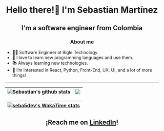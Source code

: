 ## <h1 align="center">Hello there!👋 I'm Sebastian Martínez</h1>


## <p align="center">I'm a software engineer from Colombia</p>

### <p align="center">About me</p>

* 👨‍💻 Software Engineer at Bigle Technology.
* 🌟 I love to learn new programming languages and use them.
* 📚 Always learning new technologies.
* 👀 I’m interested in React, Python, Front-End, UX, UI, and a lot of more things!
***

| <img align="center" src="https://gh-stats.seba5.dev/api?username=seba5dev&show_icons=true&count_private=true&theme=transparent&hide_border=true" alt="Sebastian's github stats" /> | <img align="center" src="https://gh-stats.seba5.dev/api/top-langs/?username=seba5dev&layout=compact&theme=transparent&hide_border=true&langs_count=8" /> |
| ------------- | ------------- |

|[![seba5dev's WakaTime stats](https://gh-stats.seba5.dev/api/wakatime?username=seba5dev&compact=true&theme=transparent&hide_border=true&hide=other)](https://github.com/seba5dev) |
| ------------- |

## <p align="center">¡Reach me on <a href="https://www.linkedin.com/in/seba5dev/">LinkedIn</a>!</p>
